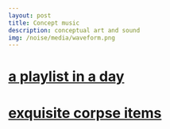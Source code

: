 ```yaml
---
layout: post
title: Concept music
description: conceptual art and sound
img: /noise/media/waveform.png
---
```


# [a playlist in a day](https://www.dropbox.com/sh/ar9hacsxu8r9g73/AABMdvUCwwaZhMSyHFstmh3Wa?dl=0)

# [exquisite corpse items](https://drive.google.com/drive/folders/1fEgEAYKz2mzBxlXl_7QiqSzx9Hr3g6Dg?usp=sharing)
